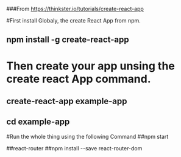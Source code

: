 
###From https://thinkster.io/tutorials/create-react-app

#First install Globaly, the create React App from npm.


## npm install -g create-react-app

# Then create your app unsing the create react App command.

## create-react-app example-app 
## cd example-app




#Run the whole thing using the following Command
##npm start


##react-router
##npm install --save react-router-dom